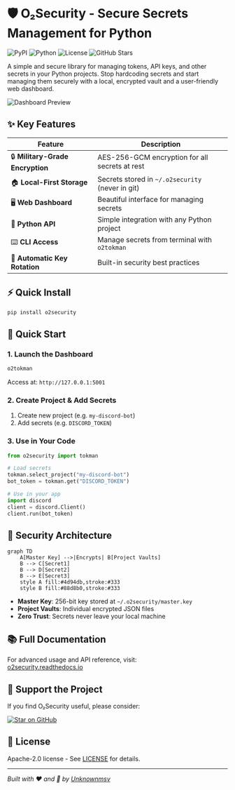 
# 🛡️ O₂Security - Secure Secrets Management for Python

![PyPI](https://img.shields.io/pypi/v/o2security)
![Python](https://img.shields.io/badge/python-3.12-blue)
![License](https://img.shields.io/badge/license-Apache--2.0-blue)
![GitHub Stars](https://img.shields.io/github/stars/unknownmsv/o2security)

A simple and secure library for managing tokens, API keys, and other secrets in your Python projects. Stop hardcoding secrets and start managing them securely with a local, encrypted vault and a user-friendly web dashboard.

![Dashboard Preview]([https://example.com/path/to/dashboard-screenshot.png](https://s6.uupload.ir/files/screenshot_2025-08-06-16-10-15-119_com.android.chrome_aik.png))

## ✨ Key Features

| Feature | Description |
|---------|-------------|
| 🔒 **Military-Grade Encryption** | AES-256-GCM encryption for all secrets at rest |
| 🏠 **Local-First Storage** | Secrets stored in `~/.o2security` (never in git) |
| 🖥️ **Web Dashboard** | Beautiful interface for managing secrets |
| 🐍 **Python API** | Simple integration with any Python project |
| ⌨️ **CLI Access** | Manage secrets from terminal with `o2tokman` |
| 🔄 **Automatic Key Rotation** | Built-in security best practices |

## ⚡ Quick Install

```bash
pip install o2security
```

## 🚀 Quick Start

### 1. Launch the Dashboard
```bash
o2tokman
```
Access at: `http://127.0.0.1:5001`

### 2. Create Project & Add Secrets
1. Create new project (e.g. `my-discord-bot`)
2. Add secrets (e.g. `DISCORD_TOKEN`)

### 3. Use in Your Code
```python
from o2security import tokman

# Load secrets
tokman.select_project("my-discord-bot")
bot_token = tokman.get("DISCORD_TOKEN")

# Use in your app
import discord
client = discord.Client()
client.run(bot_token)
```

## 🔐 Security Architecture

```mermaid
graph TD
    A[Master Key] -->|Encrypts| B[Project Vaults]
    B --> C[Secret1]
    B --> D[Secret2]
    B --> E[Secret3]
    style A fill:#4d94db,stroke:#333
    style B fill:#88d8b0,stroke:#333
```

- **Master Key**: 256-bit key stored at `~/.o2security/master.key`
- **Project Vaults**: Individual encrypted JSON files
- **Zero Trust**: Secrets never leave your local machine

## 📚 Full Documentation

For advanced usage and API reference, visit:  
[o2security.readthedocs.io](https://o2security.readthedocs.io)

## 💖 Support the Project

If you find O₂Security useful, please consider:

[![Star on GitHub](https://img.shields.io/github/stars/unknownmsv/o2security?style=social)](https://github.com/unknownmsv/o2security)

## 📜 License

Apache-2.0 license - See [LICENSE](LICENSE) for details.

---

*Built with ❤️ and 🐍 by [Unknownmsv](https://github.com/unknownmsv)*




